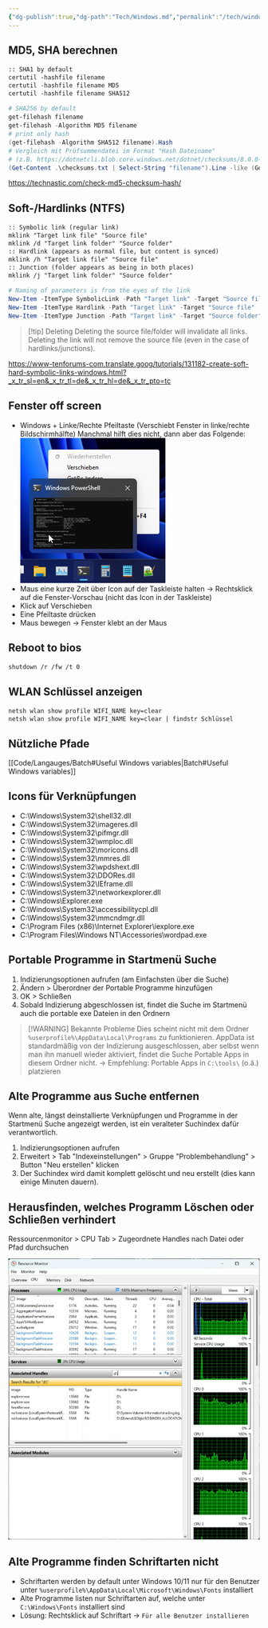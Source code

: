 ```yaml
---
{"dg-publish":true,"dg-path":"Tech/Windows.md","permalink":"/tech/windows/","tags":["knowledge-base","german"],"created":"2025-06-08T13:08:50.465+02:00","updated":"2025-06-08T12:59:58.023+02:00"}
---
```


## MD5, SHA berechnen
```batch
:: SHA1 by default
certutil -hashfile filename
certutil -hashfile filename MD5
certutil -hashfile filename SHA512
```
```powershell
# SHA256 by default
get-filehash filename
get-filehash -Algorithm MD5 filename
# print only hash
(get-filehash -Algorithm SHA512 filename).Hash
# Vergleich mit Prüfsummendatei im Format "Hash Dateiname"
# (z.B. https://dotnetcli.blob.core.windows.net/dotnet/checksums/8.0.0-sha.txt)
(Get-Content .\checksums.txt | Select-String "filename").Line -like (Get-FileHash .\filename -Algorithm SHA512).Hash + "*"
```
https://technastic.com/check-md5-checksum-hash/
## Soft-/Hardlinks (NTFS)
```batch
:: Symbolic link (regular link)
mklink "Target link file" "Source file"
mklink /d "Target link folder" "Source folder"
:: Hardlink (appears as normal file, but content is synced)
mklink /h "Target link file" "Source file"
:: Junction (folder appears as being in both places)
mklink /j "Target link folder" "Source folder"
```
```powershell
# Naming of parameters is from the eyes of the link
New-Item -ItemType SymbolicLink -Path "Target link" -Target "Source file/folder"
New-Item -ItemType Hardlink -Path "Target link" -Target "Source file"
New-Item -ItemType Junction -Path "Target link" -Target "Source folder"
```

> [!tip] Deleting
> Deleting the source file/folder will invalidate all links. Deleting the link will not remove the source file (even in the case of hardlinks/junctions).

https://www-tenforums-com.translate.goog/tutorials/131182-create-soft-hard-symbolic-links-windows.html?_x_tr_sl=en&_x_tr_tl=de&_x_tr_hl=de&_x_tr_pto=tc
## Fenster off screen
- Windows + Linke/Rechte Pfeiltaste (Verschiebt Fenster in linke/rechte Bildschirmhälfte)
Manchmal hilft dies nicht, dann aber das Folgende:
![Pasted image 20240405092616.png](/img/user/_attachments/Pasted%20image%2020240405092616.png)
- Maus eine kurze Zeit über Icon auf der Taskleiste halten -> Rechtsklick auf die Fenster-Vorschau (nicht das Icon in der Taskleiste)
- Klick auf Verschieben
- Eine Pfeiltaste drücken
- Maus bewegen -> Fenster klebt an der Maus
## Reboot to bios
```
shutdown /r /fw /t 0
```
## WLAN Schlüssel anzeigen
```batch
netsh wlan show profile WIFI_NAME key=clear
netsh wlan show profile WIFI_NAME key=clear | findstr Schlüssel
```
## Nützliche Pfade
[[Code/Langauges/Batch#Useful Windows variables\|Batch#Useful Windows variables]]
## Icons für Verknüpfungen
- C:\Windows\System32\shell32.dll
- C:\Windows\System32\imageres.dll
- C:\Windows\System32\pifmgr.dll
- C:\Windows\System32\wmploc.dll
- C:\Windows\System32\moricons.dll
- C:\Windows\System32\mmres.dll
- C:\Windows\System32\wpdshext.dll
- C:\Windows\System32\DDORes.dll
- C:\Windows\System32\IEframe.dll
- C:\Windows\System32\networkexplorer.dll
- C:\Windows\Explorer.exe
- C:\Windows\System32\accessibilitycpl.dll
- C:\Windows\System32\mmcndmgr.dll
- C:\Program Files (x86)\Internet Explorer\iexplore.exe
- C:\Program Files\Windows NT\Accessories\wordpad.exe
## Portable Programme in Startmenü Suche
1. Indizierungsoptionen aufrufen (am Einfachsten über die Suche)
2. Ändern > Überordner der Portable Programme hinzufügen
3. OK > Schließen
4. Sobald Indizierung abgeschlossen ist, findet die Suche im Startmenü auch die portable exe Dateien in den Ordnern

> [!WARNING] Bekannte Probleme
> Dies scheint nicht mit dem Ordner `%userprofile%\AppData\Local\Programs` zu funktionieren. AppData ist standardmäßig von der Indizierung ausgeschlossen, aber selbst wenn man ihn manuell wieder aktiviert, findet die Suche Portable Apps in diesem Ordner nicht.
> -> Empfehlung: Portable Apps in `C:\tools\` (o.ä.) platzieren
## Alte Programme aus Suche entfernen
Wenn alte, längst deinstallierte Verknüpfungen und Programme in der Startmenü Suche angezeigt werden, ist ein veralteter Suchindex dafür verantwortlich.
1. Indizierungsoptionen aufrufen
2. Erweitert > Tab "Indexeinstellungen" > Gruppe "Problembehandlung" > Button "Neu erstellen" klicken
3. Der Suchindex wird damit komplett gelöscht und neu erstellt (dies kann einige Minuten dauern).
## Herausfinden, welches Programm Löschen oder Schließen verhindert

Ressourcenmonitor > CPU Tab > Zugeordnete Handles nach Datei oder Pfad durchsuchen

![GsjZsFKXEAAw9I1.jpg](/img/user/_attachments/GsjZsFKXEAAw9I1.jpg)
## Alte Programme finden Schriftarten nicht
- Schriftarten werden by default unter Windows 10/11 nur für den Benutzer unter `%userprofile%\AppData\Local\Microsoft\Windows\Fonts` installiert
- Alte Programme listen nur Schriftarten auf, welche unter `C:\Windows\Fonts` installiert sind
- Lösung: Rechtsklick auf Schriftart -> `Für alle Benutzer installieren`